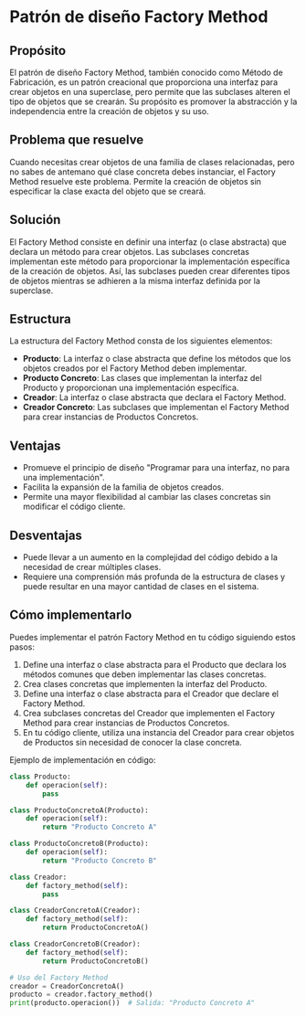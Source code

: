 # Patrón de diseño Factory Method

## Propósito
El patrón de diseño Factory Method, también conocido como Método de Fabricación, es un patrón creacional que proporciona una interfaz para crear objetos en una superclase, pero permite que las subclases alteren el tipo de objetos que se crearán. Su propósito es promover la abstracción y la independencia entre la creación de objetos y su uso.

## Problema que resuelve
Cuando necesitas crear objetos de una familia de clases relacionadas, pero no sabes de antemano qué clase concreta debes instanciar, el Factory Method resuelve este problema. Permite la creación de objetos sin especificar la clase exacta del objeto que se creará.

## Solución
El Factory Method consiste en definir una interfaz (o clase abstracta) que declara un método para crear objetos. Las subclases concretas implementan este método para proporcionar la implementación específica de la creación de objetos. Así, las subclases pueden crear diferentes tipos de objetos mientras se adhieren a la misma interfaz definida por la superclase.

## Estructura
La estructura del Factory Method consta de los siguientes elementos:
- **Producto**: La interfaz o clase abstracta que define los métodos que los objetos creados por el Factory Method deben implementar.
- **Producto Concreto**: Las clases que implementan la interfaz del Producto y proporcionan una implementación específica.
- **Creador**: La interfaz o clase abstracta que declara el Factory Method.
- **Creador Concreto**: Las subclases que implementan el Factory Method para crear instancias de Productos Concretos.

## Ventajas
- Promueve el principio de diseño "Programar para una interfaz, no para una implementación".
- Facilita la expansión de la familia de objetos creados.
- Permite una mayor flexibilidad al cambiar las clases concretas sin modificar el código cliente.

## Desventajas
- Puede llevar a un aumento en la complejidad del código debido a la necesidad de crear múltiples clases.
- Requiere una comprensión más profunda de la estructura de clases y puede resultar en una mayor cantidad de clases en el sistema.

## Cómo implementarlo
Puedes implementar el patrón Factory Method en tu código siguiendo estos pasos:
1. Define una interfaz o clase abstracta para el Producto que declara los métodos comunes que deben implementar las clases concretas.
2. Crea clases concretas que implementen la interfaz del Producto.
3. Define una interfaz o clase abstracta para el Creador que declare el Factory Method.
4. Crea subclases concretas del Creador que implementen el Factory Method para crear instancias de Productos Concretos.
5. En tu código cliente, utiliza una instancia del Creador para crear objetos de Productos sin necesidad de conocer la clase concreta.

Ejemplo de implementación en código:
```python
class Producto:
    def operacion(self):
        pass

class ProductoConcretoA(Producto):
    def operacion(self):
        return "Producto Concreto A"

class ProductoConcretoB(Producto):
    def operacion(self):
        return "Producto Concreto B"

class Creador:
    def factory_method(self):
        pass

class CreadorConcretoA(Creador):
    def factory_method(self):
        return ProductoConcretoA()

class CreadorConcretoB(Creador):
    def factory_method(self):
        return ProductoConcretoB()

# Uso del Factory Method
creador = CreadorConcretoA()
producto = creador.factory_method()
print(producto.operacion())  # Salida: "Producto Concreto A"

